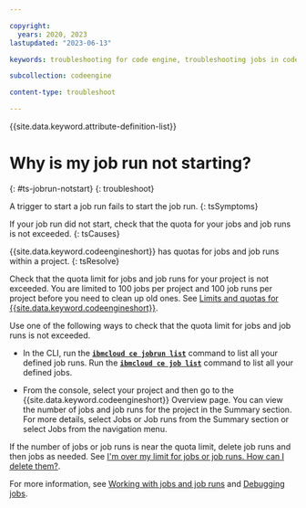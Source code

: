 ```yaml
---

copyright:
  years: 2020, 2023
lastupdated: "2023-06-13"

keywords: troubleshooting for code engine, troubleshooting jobs in code engine, troubleshooting batch jobs in code engine, job run troubleshooting in code engine, job troubleshooting in code engine, job, job run

subcollection: codeengine

content-type: troubleshoot

---
```


{{site.data.keyword.attribute-definition-list}}

# Why is my job run not starting?
{: #ts-jobrun-notstart}
{: troubleshoot}


A trigger to start a job run fails to start the job run.
{: tsSymptoms}


If your job run did not start, check that the quota for your jobs and job runs is not exceeded. 
{: tsCauses}


{{site.data.keyword.codeengineshort}} has quotas for jobs and job runs within a project.
{: tsResolve}

Check that the quota limit for jobs and job runs for your project is not exceeded. You are limited to 100 jobs per project and 100 job runs per project before you need to clean up old ones. See [Limits and quotas for {{site.data.keyword.codeengineshort}}](/docs/codeengine?topic=codeengine-limits).

Use one of the following ways to check that the quota limit for jobs and job runs is not exceeded.

* In the CLI, run the [**`ibmcloud ce jobrun list`**](/docs/codeengine?topic=codeengine-cli#cli-jobrun-list) command to list all your defined job runs. Run the [**`ibmcloud ce job list`**](/docs/codeengine?topic=codeengine-cli#cli-job-list) command to list all your defined jobs. 

* From the console, select your project and then go to the {{site.data.keyword.codeengineshort}} Overview page. You can view the number of jobs and job runs for the project in the Summary section. For more details, select Jobs or Job runs from the Summary section or select Jobs from the navigation menu.

If the number of jobs or job runs is near the quota limit, delete job runs and then jobs as needed. See [I'm over my limit for jobs or job runs. How can I delete them?](/docs/codeengine?topic=codeengine-ts-jobrun-deleteforquota).

For more information, see [Working with jobs and job runs](/docs/codeengine?topic=codeengine-job-plan) and [Debugging jobs](/docs/codeengine?topic=codeengine-troubleshoot-job).



